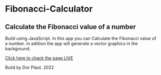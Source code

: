 # Fibonacci-Calculator
## Calculate the Fibonacci value of a number
Build using JavaScript.
In this app you can Calculate the Fibonacci value of a number. in adiition the app will generate a vector graphics in the background.

[Click here to chack the page LIVE](https://dorplaut.github.io/portfolio/Fibonacci/)

Build by Dor Plaut. 2022
